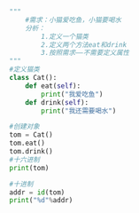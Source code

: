 
<BlogInfo id="932" title="2.第一个面向对象程序" author="白日梦想猿" pv=0 read_times=0 pre_cost_time="0分15秒" category="面向对象" tag_list="['面向对象']" create_time="2020.02.21 11:19:47" update_time="2020.02.21 11:52:28" />

```python

"""
    #需求：小猫爱吃鱼，小猫要喝水
    分析：
        1.定义一个猫类
        2.定义两个方法eat和drink
        3.按照需求——不需要定义属性
"""
#定义猫类
class Cat():
    def eat(self):
        print("我爱吃鱼")
    def drink(self):
        print("我还需要喝水")

#创建对象
tom = Cat()
tom.eat()
tom.drink()
#十六进制
print(tom)

#十进制
addr = id(tom)
print("%d"%addr)
```
